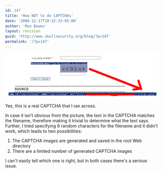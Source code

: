 ```yaml
---
id: 147
title: 'How NOT to do CAPTCHAs'
date: '2008-12-17T10:32:33-05:00'
author: 'Ron Bowes'
layout: revision
guid: 'http://www.skullsecurity.org/blog/?p=147'
permalink: '/?p=147'
---
```


![](/blogdata/dumbcaptcha.png)

Yes, this is a real CAPTCHA that I ran across.

In case it isn't obvious from the picture, the text in the CAPTCHA matches the filename, therefore making it trivial to determine what the text says. Further, I tried specifying 6 random characters for the filename and it didn't work, which leads to two possibilities:

1. The CAPTCHA images are generated and saved in the root Web directory
2. There are a limited number of generated CAPTCHA images

I can't easily tell which one is right, but in both cases there's a serious issue.